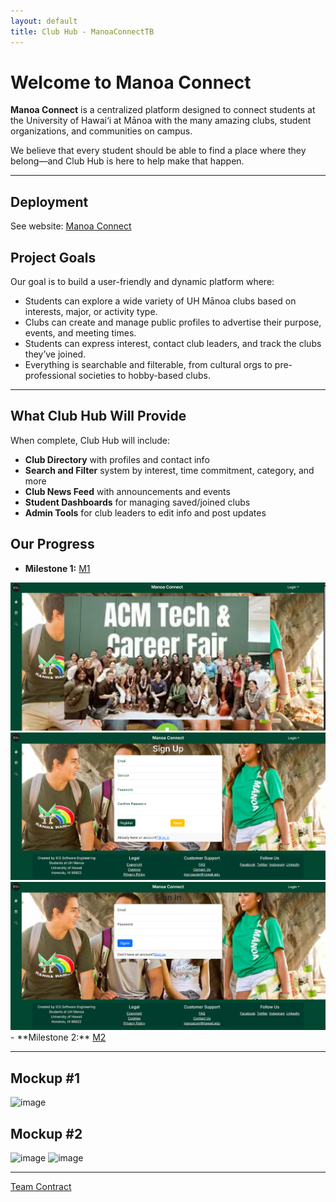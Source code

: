 ```yaml
---
layout: default
title: Club Hub - ManoaConnectTB
---
```


# Welcome to Manoa Connect

**Manoa Connect** is a centralized platform designed to connect students at the University of Hawai‘i at Mānoa with the many amazing clubs, student organizations, and communities on campus.

We believe that every student should be able to find a place where they belong—and Club Hub is here to help make that happen.

---

## Deployment

See website: <a href="https://manoa-connect.vercel.app/">Manoa Connect</a>

## Project Goals

Our goal is to build a user-friendly and dynamic platform where:
- Students can explore a wide variety of UH Mānoa clubs based on interests, major, or activity type.
- Clubs can create and manage public profiles to advertise their purpose, events, and meeting times.
- Students can express interest, contact club leaders, and track the clubs they’ve joined.
- Everything is searchable and filterable, from cultural orgs to pre-professional societies to hobby-based clubs.

---

## What Club Hub Will Provide

When complete, Club Hub will include:
- **Club Directory** with profiles and contact info
- **Search and Filter** system by interest, time commitment, category, and more
- **Club News Feed** with announcements and events
- **Student Dashboards** for managing saved/joined clubs
- **Admin Tools** for club leaders to edit info and post updates

## Our Progress
- **Milestone 1:** <a href="https://github.com/orgs/manoaconnecttb/projects/1"> M1</a>
<img src=pics/landing_page.png>
<img src=pics/sign_up.png>
<img src=pics/sign_in.png>
- **Milestone 2:** <a href=""> M2</a>

---

## Mockup #1
![image](https://github.com/user-attachments/assets/2185171f-7f1f-4796-801e-57157701cd08)

## Mockup #2
![image](https://github.com/user-attachments/assets/2f50b560-ddfc-4da3-ae35-c9e31380392a)
![image](https://github.com/user-attachments/assets/f616ef69-1ee8-40ca-ad80-465d4f6c677e)

---
[Team Contract](https://docs.google.com/document/d/19ISbg1g8jTFm1V74StpGrG74BBHWuKIC-xssoQD9noM/edit?usp=sharing)
